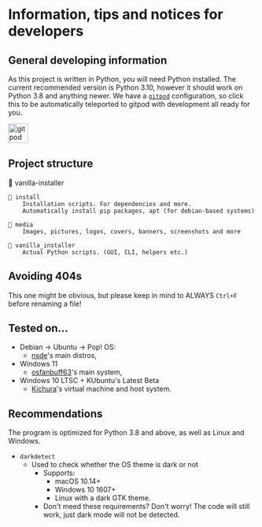 # Information, tips and notices for developers

## General developing information

As this project is written in Python, you will need Python installed. The current recommended version is Python 3.10, however it should work on Python 3.8 and anything newer.
We have a [`gitpod`](https://gitpod.io) configuration, so click this to be automatically teleported to gitpod with development all ready for you.

<a href="https://gitpod.io#https://github.com/Fabulously-Optimized/vanilla-installer"><img alt="gitpod" height="40" src="https://cdn.jsdelivr.net/npm/@intergrav/devins-badges@2/assets/compact/supported/gitpod_vector.svg"></a>

## Project structure

📂 vanilla-installer

    📂 install
        Installation scripts. For dependencies and more.
        Automatically install pip packages, apt (for debian-based systems)

    📂 media
        Images, pictures, logos, covers, banners, screenshots and more

    📂 vanilla_installer
        Actual Python scripts. (GUI, CLI, helpers etc.)

## Avoiding 404s

This one might be obvious, but please keep in mind to ALWAYS `Ctrl+F` before renaming a file!

## Tested on...

- Debian → Ubuntu → Pop! OS:
  - [nsde](https://github.com/nsde)'s main distros,
- Windows 11
  - [osfanbuff63](https://github.com/osfanbuff63)'s main system,
- Windows 10 LTSC + KUbuntu's Latest Beta
  - [Kichura](https://github.com/Kichura)'s virtual machine and host system.

## Recommendations

The program is optimized for Python 3.8 and above, as well as Linux and Windows.

- `darkdetect`
  - Used to check whether the OS theme is dark or not
    - Supports:
      - macOS 10.14+
      - Windows 10 1607+
      - Linux with a dark GTK theme.
    - Don't meed these requirements? Don't worry! The code will still work, just dark mode will not be detected.
